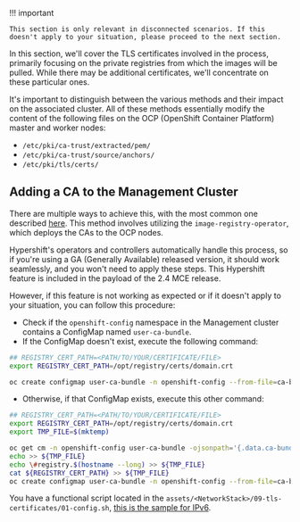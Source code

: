 !!! important

    This section is only relevant in disconnected scenarios. If this doesn't apply to your situation, please proceed to the next section.

In this section, we'll cover the TLS certificates involved in the process, primarily focusing on the private registries from which the images will be pulled. While there may be additional certificates, we'll concentrate on these particular ones.

It's important to distinguish between the various methods and their impact on the associated cluster. All of these methods essentially modify the content of the following files on the OCP (OpenShift Container Platform) master and worker nodes:

- `/etc/pki/ca-trust/extracted/pem/`
- `/etc/pki/ca-trust/source/anchors/`
- `/etc/pki/tls/certs/`

## Adding a CA to the Management Cluster

There are multiple ways to achieve this, with the most common one described [here](https://docs.openshift.com/container-platform/latest/security/certificates/updating-ca-bundle.html). This method involves utilizing the `image-registry-operator`, which deploys the CAs to the OCP nodes.

Hypershift's operators and controllers automatically handle this process, so if you're using a GA (Generally Available) released version, it should work seamlessly, and you won't need to apply these steps. This Hypershift feature is included in the payload of the 2.4 MCE release.

However, if this feature is not working as expected or if it doesn't apply to your situation, you can follow this procedure:

- Check if the `openshift-config` namespace in the Management cluster contains a ConfigMap named `user-ca-bundle`.
- If the ConfigMap doesn't exist, execute the following command:

```bash
## REGISTRY_CERT_PATH=<PATH/TO/YOUR/CERTIFICATE/FILE>
export REGISTRY_CERT_PATH=/opt/registry/certs/domain.crt

oc create configmap user-ca-bundle -n openshift-config --from-file=ca-bundle.crt=${REGISTRY_CERT_PATH}
```

- Otherwise, if that ConfigMap exists, execute this other command:

```bash
## REGISTRY_CERT_PATH=<PATH/TO/YOUR/CERTIFICATE/FILE>
export REGISTRY_CERT_PATH=/opt/registry/certs/domain.crt
export TMP_FILE=$(mktemp)

oc get cm -n openshift-config user-ca-bundle -ojsonpath='{.data.ca-bundle\.crt}' > ${TMP_FILE}
echo >> ${TMP_FILE}
echo \#registry.$(hostname --long) >> ${TMP_FILE}
cat ${REGISTRY_CERT_PATH} >> ${TMP_FILE}
oc create configmap user-ca-bundle -n openshift-config --from-file=ca-bundle.crt=${TMP_FILE} --dry-run=client -o yaml | kubectl apply -f -
```

You have a functional script located in the `assets/<NetworkStack>/09-tls-certificates/01-config.sh`, [this is the sample for IPv6](https://github.com/jparrill/hypershift-disconnected/blob/main/assets/ipv6/09-tls-certificates/01-config.sh).
